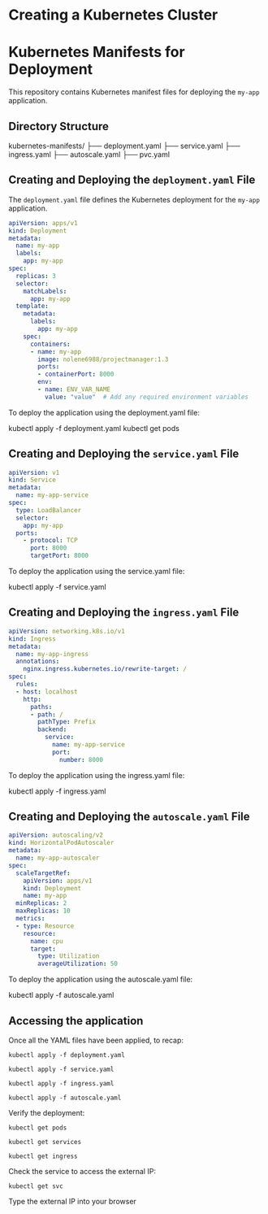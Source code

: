 # Creating a Kubernetes Cluster


# Kubernetes Manifests for Deployment

This repository contains Kubernetes manifest files for deploying the `my-app` application.

## Directory Structure
kubernetes-manifests/ ├── deployment.yaml ├── service.yaml ├── ingress.yaml ├── autoscale.yaml ├── pvc.yaml


## Creating and Deploying the `deployment.yaml` File

The `deployment.yaml` file defines the Kubernetes deployment for the `my-app` application.

```yaml
apiVersion: apps/v1
kind: Deployment
metadata:
  name: my-app
  labels:
    app: my-app
spec:
  replicas: 3
  selector:
    matchLabels:
      app: my-app
  template:
    metadata:
      labels:
        app: my-app
    spec:
      containers:
      - name: my-app
        image: nolene6988/projectmanager:1.3
        ports:
        - containerPort: 8000
        env:
        - name: ENV_VAR_NAME
          value: "value"  # Add any required environment variables

```
To deploy the application using the deployment.yaml file:


kubectl apply -f deployment.yaml
kubectl get pods

## Creating and Deploying the `service.yaml` File

```yaml
apiVersion: v1
kind: Service
metadata:
  name: my-app-service
spec:
  type: LoadBalancer
  selector:
    app: my-app
  ports:
    - protocol: TCP
      port: 8000
      targetPort: 8000
```
To deploy the application using the service.yaml file:

kubectl apply -f service.yaml


## Creating and Deploying the `ingress.yaml` File

```yaml
apiVersion: networking.k8s.io/v1
kind: Ingress
metadata:
  name: my-app-ingress
  annotations:
    nginx.ingress.kubernetes.io/rewrite-target: /
spec:
  rules:
  - host: localhost
    http:
      paths:
      - path: /
        pathType: Prefix
        backend:
          service:
            name: my-app-service
            port:
              number: 8000
```
To deploy the application using the ingress.yaml file:

kubectl apply -f ingress.yaml

## Creating and Deploying the `autoscale.yaml` File

```yaml
apiVersion: autoscaling/v2
kind: HorizontalPodAutoscaler
metadata:
  name: my-app-autoscaler
spec:
  scaleTargetRef:
    apiVersion: apps/v1
    kind: Deployment
    name: my-app
  minReplicas: 2
  maxReplicas: 10
  metrics:
  - type: Resource
    resource:
      name: cpu
      target:
        type: Utilization
        averageUtilization: 50
```

To deploy the application using the autoscale.yaml file:

kubectl apply -f autoscale.yaml

## Accessing the application

Once all the YAML files have been applied, to recap:

```
kubectl apply -f deployment.yaml

kubectl apply -f service.yaml

kubectl apply -f ingress.yaml

kubectl apply -f autoscale.yaml
```
Verify the deployment:
```
kubectl get pods

kubectl get services

kubectl get ingress

```
Check the service to access the external IP:
```
kubectl get svc
```
Type the external IP into your browser



